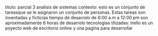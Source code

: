 titulo: parcial 3 analisis de sistemas 
contexto: esto es un conjunto de tareasque se le asignaron un conjunto de personas. Estas tareas son inventadas y ficticias 
tiempo de desarrolo de 6:00 a.m a 12:00 pm  son aproximadamente 6 horas de desarrolo
tecnologias tilizadas: trello es un poyecto web de escritorio online y una pagina para desarrollar 
